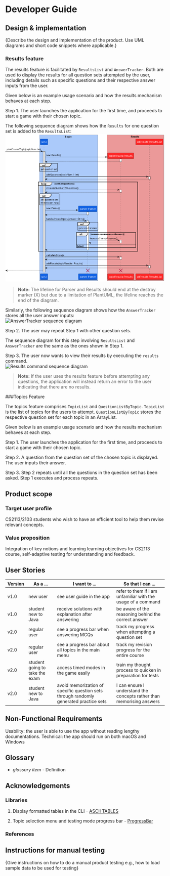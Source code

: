 # Developer Guide

## Design & implementation

{Describe the design and implementation of the product. Use UML diagrams and short code snippets where applicable.}

### Results feature

The results feature is facilitated by `ResultsList` and 
`AnswerTracker`. Both are used to display the results for
all question sets attempted by the user, including details
such as specific questions and their respective answer inputs
from the user.

Given below is an example usage scenario and how the results
mechanism behaves at each step.

Step 1. The user launches the application for the first time,
and proceeds to start a game with their chosen topic.

The following sequence diagram shows how the `Results` for
one question set is added to the `ResultsList`:  
![ResultsList sequence diagram](./team/img/Results.png)
> **Note:** The lifeline for Parser and Results should end
> at the destroy marker (X) but due to a limitation of PlantUML,
> the lifeline reaches the end of the diagram.

Similarly, the following sequence diagram shows how the
`AnswerTracker` stores all the user answer inputs:  
![AnswerTracker sequence diagram](https://via.placeholder.com/100.png?text=Photo)

Step 2. The user may repeat Step 1 with other question sets.  

The sequence diagram for this step involving `ResultsList` 
and `AnswerTracker` are the same as the ones shown in Step 1.

Step 3. The user now wants to view their results by executing
the `results` command.  
![Results command sequence diagram](https://via.placeholder.com/100.png?text=Photo)

> **Note:** If the user uses the results feature before
> attempting any questions, the application will instead 
> return an error to the user indicating that there are no 
> results.

###Topics Feature

The topics feature comprises `TopicList` and `QuestionListByTopic`. 
`TopicList` is the list of topics for the users to attempt.
`QuestionListByTopic` stores the respective question set for each topic in an ArrayList. 

Given below is an example usage scenario and how the results
mechanism behaves at each step.

Step 1. The user launches the application for the first time,
and proceeds to start a game with their chosen topic.

Step 2. A question from the question set of the chosen topic is displayed.
        The user inputs their answer.

Step 3. Step 2 repeats until all the questions in the question set has been asked.
        Step 1 executes and process repeats.

## Product scope

### Target user profile

CS2113/2103 students who wish to have an efficient tool to help them revise relevant concepts.

### Value proposition

Integration of key notions and learning learning objectives for CS2113 course, self-adaptive testing for understanding and feedback.

## User Stories

| Version | As a ...                       | I want to ...                                        | So that I can ...                                                      |
|---------|--------------------------------|------------------------------------------------------|------------------------------------------------------------------------|
| v1.0    | new user                       | see user guide in the app                            | refer to them if I am unfamiliar with the usage of a command           |
| v1.0    | student new to Java            | receive solutions with explanation after answering   | be aware of the reasoning behind the correct answer                    | 
| v2.0    | regular user                   | see a progress bar when answering MCQs               | track my progress when attempting a question set                       |
| v2.0    | regular user                   | see a progress bar about all topics in the main menu | track my revision progress for the entire course                       |
| v2.0    | student going to take the exam | access timed modes in the game easily                | train my thought process to quicken in preparation for tests           |
| v2.0    | student new to Java            | avoid memorization of specific question sets through randomly generated practice sets  | I can ensure I understand the concepts rather than memorising answers  |

## Non-Functional Requirements

Usability: the user is able to use the app without reading lengthy documentations.
Technical: the app should run on both macOS and Windows

## Glossary

- _glossary item_ - Definition

## Acknowledgements

### Libraries

1. Display formatted tables in the CLI - [ASCII TABLES](https://bethecoder.com/applications/products/asciiTable.action)

2. Topic selection menu and testing mode progress bar - [ProgressBar](https://github.com/ctongfei/progressbar)

### References

## Instructions for manual testing

{Give instructions on how to do a manual product testing e.g., how to load sample data to be used for testing}
